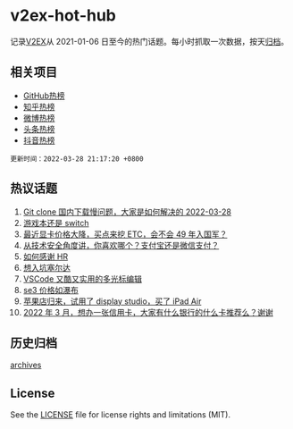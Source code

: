 # v2ex-hot-hub

 记录[V2EX](https://www.v2ex.com/)从 2021-01-06 日至今的热门话题。每小时抓取一次数据，按天[归档](archives)。
 
 ## 相关项目

- [GitHub热榜](https://github.com/snaildev/github-hot-hub)
- [知乎热榜](https://github.com/snaildev/zhihu-hot-hub)
- [微博热榜](https://github.com/snaildev/weibo-hot-hub)
- [头条热榜](https://github.com/snaildev/toutiao-hot-hub)
- [抖音热榜](https://github.com/snaildev/douyin-hot-hub)


 `更新时间：2022-03-28 21:17:20 +0800`

## 热议话题

1. [Git clone 国内下载慢问题，大家是如何解决的 2022-03-28](https://www.v2ex.com/t/843313)
1. [游戏本还是 switch](https://www.v2ex.com/t/843300)
1. [最近显卡价格大降，买点来挖 ETC，会不会 49 年入国军？](https://www.v2ex.com/t/843248)
1. [从技术安全角度讲，你喜欢哪个？支付宝还是微信支付？](https://www.v2ex.com/t/843251)
1. [如何感谢 HR](https://www.v2ex.com/t/843295)
1. [想入坑塞尔达](https://www.v2ex.com/t/843317)
1. [VSCode 又酷又实用的多光标编辑](https://www.v2ex.com/t/843239)
1. [se3 价格如瀑布](https://www.v2ex.com/t/843297)
1. [苹果店归来，试用了 display studio，买了 iPad Air](https://www.v2ex.com/t/843382)
1. [2022 年 3 月，想办一张信用卡，大家有什么银行的什么卡推荐么？谢谢](https://www.v2ex.com/t/843353)

## 历史归档

[archives](archives)

## License

See the [LICENSE](LICENSE) file for license rights and limitations (MIT).
